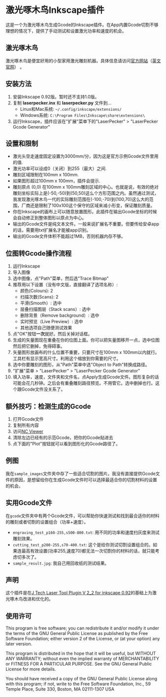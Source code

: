 # 激光啄木鸟Inkscape插件
这是一个为激光啄木鸟生成Gcode的Inkscape插件。在App内置Gcode切割不够理想的情况下，提供了手动测试和设置激光功率和速度的机会。

## 激光啄木鸟
激光啄木鸟是便宜好用的小型家用激光雕刻机器。具体信息请访问[官方网站](http://www.laserpecker.cn/)（[英文官网](https://www.laserpecker.net/)） 。

## 安装方法

1) 安装Inkscape 0.92版。暂时还不支持1.0版。
2) 复制 **laserpecker.inx** 和 **laserpecker.py** 文件到...
	* Linux和Mac系统: `~/.config/inkscape/extensions/`
	* Windows系统: `C:\Program Files\Inkscape\share\extensions\`
3) 运行Inkscape，插件应该在"扩展"菜单下的"LaserPecker" > "LaserPecker Gcode Generator" 

## 设置和限制

* 激光头空走速度固定设置为3000mm/分，因为这是官方示例Gcode文件里用的值.
* 激光功率可以设成0（关闭）到255（最大）之间.
* 雕刻区域限制在100mm x 100mm.
* 如果图形超过100mm x 100mm，插件会提示.
* 雕刻原点 (0,0) 在100mm x 100mm雕刻区域的中心。也就是说，有效的绝对雕刻坐标实际上是(-50,-50)到(50,50)这么个方形范围之内。虽然通过测试，我发现激光啄木鸟一代的实际雕刻范围在(-100,-70)到(100,70)这么大的范围，厂商还是限制了100x100这个保守的区域来减小形变，保证雕刻质量。
* 你在Inkscape的画布上可以随意放置图形。此插件在输出Gcode坐标的时候会自动修正到整体图形以原点为中心。  
* 输出的Gcode文件是纯文本文件。一般来说扩展名不重要。但要传给安卓app的话，需要用txt扩展名才能被app识别。
* 输出的Gcode文件体积不能超过1MB，否则机器内存不够。

## 位图转Gcode操作流程

1) 运行Inkscape
2) 导入图像
3) 选中图像，点"Path"菜单，然后选"Trace Bitmap"
4) 推荐用以下设置（没有中文版，直接翻译了选项名称）:
	* 颜色(Colours): 2
	* 扫描次数(Scans): 2
	* 平滑(Smooth）: 选中
	* 层叠扫描图层（Stack scans）: 选中
	* 删除背景（Remove background）: 选中
	* 实时预览（Live Preview）: 选中
	* 其他选项自己随便测试效果
5) 点"OK"按钮**一次**就好。然后关掉对话框。
6) 生成的矢量图现在重叠在你的位图上面。你可以把矢量图移开一点，选中位图然后把它删掉，免得碍事。
7) 矢量图形放画布的什么位置不重要，只要尺寸在100mm x 100mm以内就行。工具栏有显示宽高尺寸。利用这个缩放到你需要的尺寸。
8) 选中你要雕刻的图形，从"Path"菜单中选"Object to Path"转换成路径。
9) "扩展"菜单 > "LaserPecker" > "LaserPecker Gcode Generator" 
10) 填入功率，速度，文件夹和文件名，点Apply生成Gcode文件。图形复杂的话可能会花几秒钟。之后会有重叠雕刻路径预览。不用管它。选中删掉也行。这个跟Gcode文件没关系了。


## 额外技巧：检测生成的Gcode

1) 打开Gcode文件
2) 复制所有内容
3) 访问[NC Viewer](https://ncviewer.com/)
4) 清除左边已经有的示范Gcode，把你的Gcode贴进去
5) 点下面的"Plot"按钮就可以看到图形化的Gcode路径了。


## 例图

我在`sample_images`文件夹中存了一些适合切割的图片。我没有直接提供Gcode文件的原因，是想留给你在生成Gcode文件时可以选择最适合你的切割材料的设置的机会。


## 实用Gcode文件

在`gcode`文件夹中有两个Gcode文件，可以帮助你快速测试和找到最合适你的材料的雕刻或者切割的设置组合（功率+速度）。

* `engraving_test_p160-255,s500-800.txt`: 用不同的功率和速度扫灰度来测试雕刻效果。
* `cutting_test_p200-255,s70-400.txt`: 这个是给你测试切割设置组合的。如果连最高有效设置(功率255,速度70)都无法一次切割你的材料的话，就只能考虑切多次了。
* `sample_result.jpg`: 我自己用回收纸的测试结果。


## 声明

这个插件是在[J Tech Laser Tool Plugin V 2_2 for inkscape 0.92](https://jtechphotonics.com/?page_id=1980)的基础上为激光啄木鸟改进和优化的。


## 使用许可

This program is free software; you can redistribute it and/or modify
it under the terms of the GNU General Public License as published by
the Free Software Foundation; either version 2 of the License, or
(at your option) any later version.

This program is distributed in the hope that it will be useful,
but WITHOUT ANY WARRANTY; without even the implied warranty of
MERCHANTABILITY or FITNESS FOR A PARTICULAR PURPOSE.  See the
GNU General Public License for more details.

You should have received a copy of the GNU General Public License
along with this program; if not, write to the Free Software
Foundation, Inc., 59 Temple Place, Suite 330, Boston, MA  02111-1307  USA
